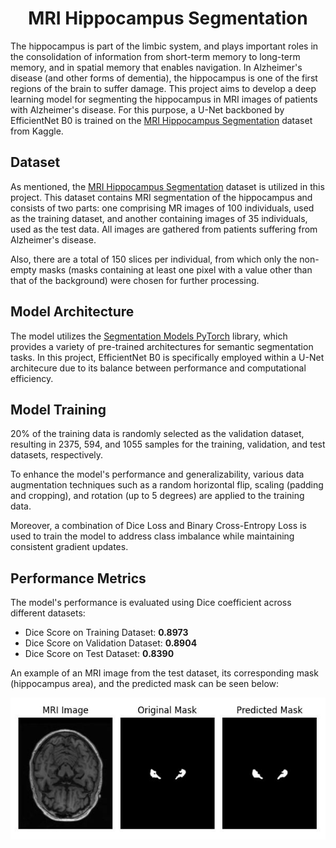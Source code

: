 <h1 align="center">MRI Hippocampus Segmentation</h1>

The hippocampus is part of the limbic system, and plays important roles in the consolidation of information from short-term memory to long-term memory, and in spatial memory that enables navigation. In Alzheimer's disease (and other forms of dementia), the hippocampus is one of the first regions of the brain to suffer damage.
This project aims to develop a deep learning model for segmenting the hippocampus in MRI images of patients with Alzheimer's disease. For this purpose, a U-Net backboned by EfficientNet B0 is trained on the [MRI Hippocampus Segmentation](https://www.kaggle.com/datasets/sabermalek/mrihs) dataset from Kaggle.

## Dataset
As mentioned, the [MRI Hippocampus Segmentation](https://www.kaggle.com/datasets/sabermalek/mrihs) dataset is utilized in this project. This dataset contains MRI segmentation of the hippocampus and consists of two parts: one comprising MR images of 100 individuals, used as the training dataset, and another containing images of 35 individuals, used as the test data. All images are gathered from patients suffering from Alzheimer's disease.

Also, there are a total of 150 slices per individual, from which only the non-empty masks (masks containing at least one pixel with a value other than that of the background) were chosen for further processing.

## Model Architecture
The model utilizes the [Segmentation Models PyTorch](https://github.com/qubvel-org/segmentation_models.pytorch) library, which provides a variety of pre-trained architectures for semantic segmentation tasks. In this project, EfficientNet B0 is specifically employed within a U-Net architecure due to its balance between performance and computational efficiency. 

## Model Training
20% of the training data is randomly selected as the validation dataset, resulting in 2375, 594, and 1055 samples for the training, validation, and test datasets, respectively.

To enhance the model's performance and generalizability, various data augmentation techniques such as a random horizontal flip, scaling (padding and cropping), and rotation (up to 5 degrees) are applied to the training data.

Moreover, a combination of Dice Loss and Binary Cross-Entropy Loss is used to train the model to address class imbalance while maintaining consistent gradient updates.

## Performance Metrics
The model's performance is evaluated using Dice coefficient across different datasets:
  * Dice Score on Training Dataset: **0.8973**
  * Dice Score on Validation Dataset: **0.8904**
  * Dice Score on Test Dataset: **0.8390**

An example of an MRI image from the test dataset, its corresponding mask (hippocampus area), and the predicted mask can be seen below:
<p align="center">
  <img src="https://github.com/NegarMov/MRI-Hippocampus-Segmentation/blob/main/sample_prediction.JPG" alt="Sample Prediction" width="600"/>
</p>
